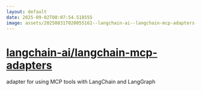 ```yaml
---
layout: default
date: 2025-09-02T08:07:54.518555
image: assets/20250831T020055162--langchain-ai--langchain-mcp-adapters--20250831T025227077--cropped.png
---
```


# [langchain-ai/langchain-mcp-adapters](https://github.com/langchain-ai/langchain-mcp-adapters)

adapter for using MCP tools with LangChain and LangGraph

